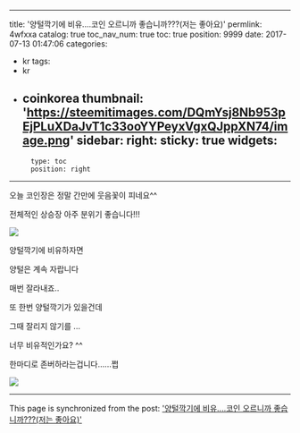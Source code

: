 
---
title: '양털깍기에 비유....코인 오르니까 좋습니까???(저는 좋아요)'
permlink: 4wfxxa
catalog: true
toc_nav_num: true
toc: true
position: 9999
date: 2017-07-13 01:47:06
categories:
- kr
tags:
- kr
- coinkorea
thumbnail: 'https://steemitimages.com/DQmYsj8Nb953pEjPLuXDaJvT1c33ooYYPeyxVgxQJppXN74/image.png'
sidebar:
    right:
        sticky: true
widgets:
    -
        type: toc
        position: right
---


오늘 코인장은 정말 간만에 웃음꽃이 피네요^^

전체적인 상승장 아주 분위기 좋습니다!!!



![](https://steemitimages.com/DQmYsj8Nb953pEjPLuXDaJvT1c33ooYYPeyxVgxQJppXN74/image.png)

양털깍기에 비유하자면

양털은 계속 자랍니다

매번 잘라내죠..

또 한번 양털깍기가 있을건데

그때 잘리지 않기를 ...

너무 비유적인가요? ^^

한마디로 존버하라는겁니다......쩝

![](https://steemitimages.com/DQmZouJoezd6boYuJbGtWdwon8GED3Rv85dzx1nHocWy1hm/image.png)

- - -

This page is synchronized from the post: ['양털깍기에 비유....코인 오르니까 좋습니까???(저는 좋아요)'](https://steemit.com/@virus707/4wfxxa)
